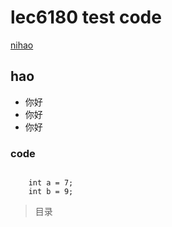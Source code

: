 # lec6180 test code 


[nihao](https://www.jianshu.com/p/20e82ddb37cb)


## hao
  * 你好
  * 你好
  * 你好
### code
<pre><code>
    int a = 7;
    int b = 9;
</code></pre>

>目录

